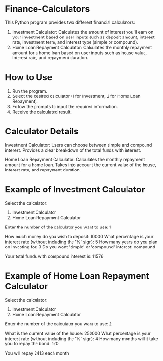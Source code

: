 # Finance-Calculators

This Python program provides two different financial calculators:

1. Investment Calculator: Calculates the amount of interest you'll earn on your investment based on user inputs such as deposit amount, interest rate, investment term, and interest type (simple or compound).
2. Home Loan Repayment Calculator: Calculates the monthly repayment amount for a home loan based on user inputs such as house value, interest rate, and repayment duration.


# How to Use

1. Run the program.
2. Select the desired calculator (1 for Investment, 2 for Home Loan Repayment).
3. Follow the prompts to input the required information.
4. Receive the calculated result.


# Calculator Details

Investment Calculator:
Users can choose between simple and compound interest.
Provides a clear breakdown of the total funds with interest.

Home Loan Repayment Calculator:
Calculates the monthly repayment amount for a home loan.
Takes into account the current value of the house, interest rate, and repayment duration.


# Example of Investment Calculator 

Select the calculator:
1. Investment Calculator
2. Home Loan Repayment Calculator

Enter the number of the calculator you want to use: 1

How much money do you wish to deposit: 10000
What percentage is your interest rate (without including the '%' sign): 5
How many years do you plan on investing for: 3
Do you want 'simple' or 'compound' interest: compound

Your total funds with compound interest is: 11576


# Example of Home Loan Repayment Calculator 

Select the calculator:
1. Investment Calculator
2. Home Loan Repayment Calculator

Enter the number of the calculator you want to use: 2

What is the current value of the house: 250000
What percentage is your interest rate (without including the '%' sign): 4
How many months will it take you to repay the bond: 120

You will repay 2413 each month
